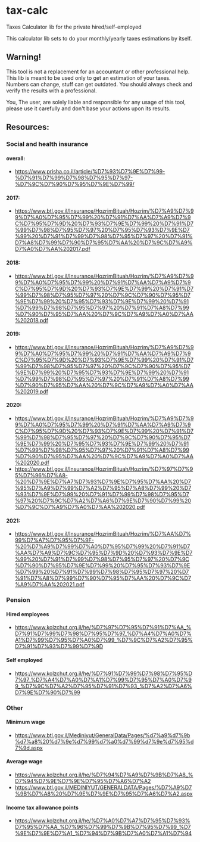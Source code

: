 # tax-calc
Taxes Calculator lib for the private hired/self-employed


This calculator lib sets to do your monthly/yearly taxes estimations by itself.

## Warning!
This tool is not a replacement for an accountant or other professional help.
This lib is meant to be used only to get an estimation of your taxes. Numbers can change, stuff can get outdated. You should always check and verify the results with a professional.

You, The user, are solely liable and responsible for any usage of this tool, please use it carefully and don't base your actions upon its results.


## Resources:

### Social and health insurance
#### overall:
* https://www.prisha.co.il/article/%D7%93%D7%9E%D7%99-%D7%91%D7%99%D7%98%D7%95%D7%97-%D7%9C%D7%90%D7%95%D7%9E%D7%99/

#### 2017:
* https://www.btl.gov.il/Insurance/HozrimBituah/Hozrim/%D7%A9%D7%99%D7%A0%D7%95%D7%99%20%D7%91%D7%AA%D7%A9%D7%9C%D7%95%D7%9D%20%D7%93%D7%9E%D7%99%20%D7%91%D7%99%D7%98%D7%95%D7%97%20%D7%95%D7%93%D7%9E%D7%99%20%D7%91%D7%99%D7%98%D7%95%D7%97%20%D7%91%D7%A8%D7%99%D7%90%D7%95%D7%AA%20%D7%9C%D7%A9%D7%A0%D7%AA%202017.pdf

#### 2018:
* https://www.btl.gov.il/Insurance/HozrimBituah/Hozrim/%D7%A9%D7%99%D7%A0%D7%95%D7%99%20%D7%91%D7%AA%D7%A9%D7%9C%D7%95%D7%9D%20%D7%93%D7%9E%D7%99%20%D7%91%D7%99%D7%98%D7%95%D7%97%20%D7%9C%D7%90%D7%95%D7%9E%D7%99%20%D7%95%D7%93%D7%9E%D7%99%20%D7%91%D7%99%D7%98%D7%95%D7%97%20%D7%91%D7%A8%D7%99%D7%90%D7%95%D7%AA%20%D7%9C%D7%A9%D7%A0%D7%AA%202018.pdf

#### 2019:
* https://www.btl.gov.il/Insurance/HozrimBituah/Hozrim/%D7%A9%D7%99%D7%A0%D7%95%D7%99%20%D7%91%D7%AA%D7%A9%D7%9C%D7%95%D7%9D%20%D7%93%D7%9E%D7%99%20%D7%91%D7%99%D7%98%D7%95%D7%97%20%D7%9C%D7%90%D7%95%D7%9E%D7%99%20%D7%95%D7%93%D7%9E%D7%99%20%D7%91%D7%99%D7%98%D7%95%D7%97%20%D7%91%D7%A8%D7%99%D7%90%D7%95%D7%AA%20%D7%9C%D7%A9%D7%A0%D7%AA%202019.pdf

#### 2020:
* https://www.btl.gov.il/Insurance/HozrimBituah/Hozrim/%D7%A9%D7%99%D7%A0%D7%95%D7%99%20%D7%91%D7%AA%D7%A9%D7%9C%D7%95%D7%9D%20%D7%93%D7%9E%D7%99%20%D7%91%D7%99%D7%98%D7%95%D7%97%20%D7%9C%D7%90%D7%95%D7%9E%D7%99%20%D7%95%D7%93%D7%9E%D7%99%20%D7%91%D7%99%D7%98%D7%95%D7%97%20%D7%91%D7%A8%D7%99%D7%90%D7%95%D7%AA%20%D7%9C%D7%A9%D7%A0%D7%AA%202020.pdf
* https://www.btl.gov.il/Insurance/HozrimBituah/Hozrim/%D7%97%D7%95%D7%96%D7%A8-%20%D7%9E%D7%A7%D7%93%D7%9E%D7%95%D7%AA%20%D7%95%D7%A9%D7%99%D7%A2%D7%95%D7%A8%D7%99%20%D7%93%D7%9E%D7%99%20%D7%91%D7%99%D7%98%D7%95%D7%97%20%D7%9C%D7%A2%D7%A6%D7%9E%D7%90%D7%99%20%D7%9C%D7%A9%D7%A0%D7%AA%202020.pdf

#### 2021:
* https://www.btl.gov.il/Insurance/HozrimBituah/Hozrim/%D7%AA%D7%99%D7%A7%D7%95%D7%9F-%20%D7%A9%D7%99%D7%A0%D7%95%D7%99%20%D7%91%D7%AA%D7%A9%D7%9C%D7%95%D7%9D%20%D7%93%D7%9E%D7%99%20%D7%91%D7%99%D7%98%D7%95%D7%97%20%D7%9C%D7%90%D7%95%D7%9E%D7%99%20%D7%95%D7%93%D7%9E%D7%99%20%D7%91%D7%99%D7%98%D7%95%D7%97%20%D7%91%D7%A8%D7%99%D7%90%D7%95%D7%AA%20%D7%9C%D7%A9%D7%AA%202021.pdf

### Pension

#### Hired employees
* https://www.kolzchut.org.il/he/%D7%97%D7%95%D7%91%D7%AA_%D7%91%D7%99%D7%98%D7%95%D7%97_%D7%A4%D7%A0%D7%A1%D7%99%D7%95%D7%A0%D7%99_%D7%9C%D7%A2%D7%95%D7%91%D7%93%D7%99%D7%9D

#### Self employed
* https://www.kolzchut.org.il/he/%D7%91%D7%99%D7%98%D7%95%D7%97_%D7%A4%D7%A0%D7%A1%D7%99%D7%95%D7%A0%D7%99_%D7%9C%D7%A2%D7%95%D7%91%D7%93_%D7%A2%D7%A6%D7%9E%D7%90%D7%99

### Other

#### Minimum wage
* https://www.btl.gov.il/Mediniyut/GeneralData/Pages/%d7%a9%d7%9b%d7%a8%20%d7%9e%d7%99%d7%a0%d7%99%d7%9e%d7%95%d7%9d.aspx

#### Average wage
* https://www.kolzchut.org.il/he/%D7%94%D7%A9%D7%9B%D7%A8_%D7%94%D7%9E%D7%9E%D7%95%D7%A6%D7%A2
* https://www.btl.gov.il/MEDINIYUT/GENERALDATA/Pages/%D7%A9%D7%9B%D7%A8%20%D7%9E%D7%9E%D7%95%D7%A6%D7%A2.aspx

#### Income tax allowance points
* https://www.kolzchut.org.il/he/%D7%A0%D7%A7%D7%95%D7%93%D7%95%D7%AA_%D7%96%D7%99%D7%9B%D7%95%D7%99_%D7%9E%D7%9E%D7%A1_%D7%94%D7%9B%D7%A0%D7%A1%D7%94